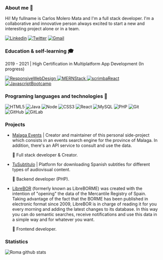 ### About me 👋

Hi! My fullname is Carlos Molero Mata and I'm a full stack developer. I'm a collaborative and innovative person always excited to start a new and interesting project alone or in a team.

[![Linkedin](https://img.shields.io/badge/LinkedIn%20Profile-0954a5?logo=linkedin)](https://www.linkedin.com/in/carlos-molero-mata-8a12111a3/)
[![Twitter](https://img.shields.io/badge/Twitter-66c7ff?logo=twitter)](https://twitter.com/Roma_Dev94)
[![Gmail](https://img.shields.io/badge/Contact%20me-ffffff?logo=gmail)](mailto:carlosrooma94@gmail.com)

### Education & self-learning :mortar_board:

2019 - 2021 | High Certification in Multiplatform App Development (In progress)

[![ResponsiveWebDesign](https://img.shields.io/badge/Responsive%20Web%20Design-949494?logo=freeCodeCamp) ](https://www.freecodecamp.org/certification/croma94/responsive-web-design)
[![MERNStack](https://img.shields.io/badge/MERN%20Stack-ffffff?logo=udemy) ](https://udemy-certificate.s3.amazonaws.com/image/UC-cb4de13e-8267-4b4d-8b1b-c861434f5ad6.jpg?v=1592783996000)
[![scrimbaReact](https://img.shields.io/badge/React%20Intermediate-000000?logo=react) ](https://scrimba.com/certificate/uEYNeqc3/glearnreact)
[![JavascriptBootcamp](https://img.shields.io/badge/Javascript%20Bootcamp-ffffff?logo=udemy) ](https://udemy-certificate.s3.amazonaws.com/image/UC-c9ef6ee8-fb98-41c8-985e-fce01a941fe9.jpg?v=1594401010000)
  

### Programing languages and technologies :rocket:

![HTML5](https://img.shields.io/badge/HTML5-ff9142?logo=html5)
![Java](https://img.shields.io/badge/Java-e66000?logo=java)
![Node](https://img.shields.io/badge/NodeJS-2eb800?logo=npm)
![CSS3](https://img.shields.io/badge/CSS3-0083f5?logo=css3)
![React](https://img.shields.io/badge/React-000000?logo=react)
![MySQL](https://img.shields.io/badge/MySQL-0065bd?logo=mysql)
![PHP](https://img.shields.io/badge/PHP-ffffff?logo=php)
![Git](https://img.shields.io/badge/Git-ffffff?logo=git)
![GitHub](https://img.shields.io/badge/Github-000000?logo=github)
![GitLab](https://img.shields.io/badge/Gitlab-ffffff?logo=gitlab)

### Projects

- [Malaga Events](https://www.mlgevents.art) | Creator and maintainer of this personal side-project which consists in an events search engine for the province of Malaga. In addition, there's an API service to consult and use the data.
 
  :briefcase: Full stack developer & Creator.

- [TuSubtitulo](https://www.tusubtitulo.com/index.php) | Platform for downloading Spanish subtitles for different types of audiovisual content.
 
  :briefcase: Backend developer (PHP).
  
- [LibreBOR](https://librebor.me) (formerly known as LibreBORME) was created with the intention of "opening" the data of the Mercantile Registry of Spain. Taking advantage of the fact that the BORME has been published in electronic format since 2009, LibreBOR is in charge of reading it for you every morning and adding the latest changes to its database. In this way you can do semantic searches, receive notifications and use this data in a simple way and for whatever you want.
 
  :briefcase: Frontend developer.

### Statistics

![Roma github stats](https://github-readme-stats.vercel.app/api?username=RomaDev94)

<!--
**RomaDev94/RomaDev94** is a ✨ _special_ ✨ repository because its `README.md` (this file) appears on your GitHub profile.

Here are some ideas to get you started:

- 🔭 I’m currently working on ...
- 🌱 I’m currently learning ...
- 👯 I’m looking to collaborate on ...
- 🤔 I’m looking for help with ...
- 💬 Ask me about ...
- 📫 How to reach me: ...
- 😄 Pronouns: ...
- ⚡ Fun fact: ...
-->
